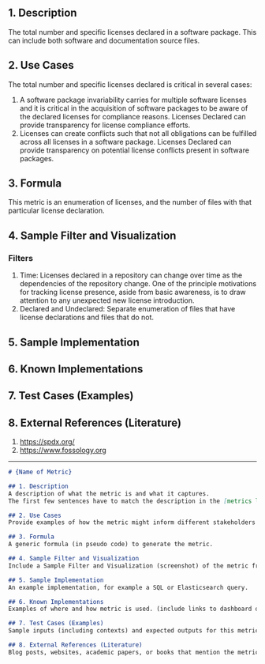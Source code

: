 ## 1. Description
The total number and specific licenses declared in a software package. This can include both software and documentation source files. 

## 2. Use Cases
The total number and specific licenses declared is critical in several cases: 
1. A software package invariability carries for multiple software licenses and it is critical in the acquisition of software packages to be aware of the declared licenses for compliance reasons. Licenses Declared can provide transparency for license compliance efforts. 
2. Licenses can create conflicts such that not all obligations can be fulfilled across all licenses in a software package. Licenses Declared can provide transparency on potential license conflicts present in software packages. 


## 3. Formula
This metric is an enumeration of licenses, and the number of files with that particular license declaration. 
## 4. Sample Filter and Visualization
### Filters 
1. Time: Licenses declared in a repository can change over time as the dependencies of the repository change. One of the principle motivations for tracking license presence, aside from basic awareness, is to draw attention to any unexpected new license introduction. 
2. Declared and Undeclared: Separate enumeration of files that have license declarations and files that do not. 




## 5. Sample Implementation

## 6. Known Implementations

## 7. Test Cases (Examples)

## 8. External References (Literature)
1. https://spdx.org/
2. https://www.fossology.org 



----
```markdown
# {Name of Metric}

## 1. Description
A description of what the metric is and what it captures.
The first few sentences have to match the description in the [metrics list](../activity-metrics-list.md).

## 2. Use Cases
Provide examples of how the metric might inform different stakeholders through use cases.

## 3. Formula
A generic formula (in pseudo code) to generate the metric.

## 4. Sample Filter and Visualization
Include a Sample Filter and Visualization (screenshot) of the metric from any implementation.

## 5. Sample Implementation
An example implementation, for example a SQL or Elasticsearch query.

## 6. Known Implementations
Examples of where and how metric is used. (include links to dashboard or location where metric is visible or is talked about having been used).

## 7. Test Cases (Examples)
Sample inputs (including contexts) and expected outputs for this metric. Implementers can test their implementations against these test cases. For quantitative metrics, this could include a static repository with known metric results, or just inputs and output. For qualitative metrics, this may be more difficult.

## 8. External References (Literature)
Blog posts, websites, academic papers, or books that mention the metric.
```
